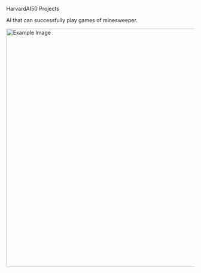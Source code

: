 HarvardAI50 Projects

AI that can successfully play games of minesweeper.

<img width="637" alt="Example Image" src="https://user-images.githubusercontent.com/70655168/120786422-1a8fe880-c526-11eb-9310-2e482dfe7997.png">

